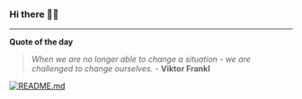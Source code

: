 ### Hi there 👋🏻


---

**Quote of the day**

> *When we are no longer able to change a situation - we are challenged to change ourselves.* - **Viktor Frankl** 

[![README.md](https://github.com/marcolovazzano/marcolovazzano/actions/workflows/readme.yml/badge.svg?branch=main)](https://github.com/marcolovazzano/marcolovazzano/actions/workflows/readme.yml)

